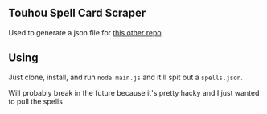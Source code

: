 ## Touhou Spell Card Scraper

Used to generate a json file for [this other repo](https://github.com/marvinody/touhou-spell-cards)

## Using
Just clone, install, and run `node main.js` and it'll spit out a `spells.json`.

Will probably break in the future because it's pretty hacky and I just wanted to pull the spells
